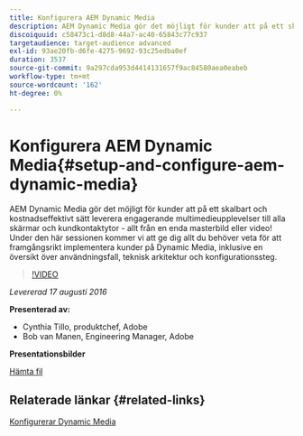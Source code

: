 ```yaml
---
title: Konfigurera AEM Dynamic Media
description: AEM Dynamic Media gör det möjligt för kunder att på ett skalbart och kostnadseffektivt sätt leverera engagerande multimedieupplevelser till alla skärmar och kundkontaktytor - allt från en enda masterbild eller video!  Under den här sessionen kommer vi att ge dig allt du behöver veta för att framgångsrikt implementera kunder på Dynamic Media, inklusive en översikt över användningsfall, teknisk arkitektur och konfigurationssteg.
discoiquuid: c58473c1-d8d8-44a7-ac40-65843c77c937
targetaudience: target-audience advanced
exl-id: 93ae20fb-d6fe-4275-9692-93c25edba0ef
duration: 3537
source-git-commit: 9a297cda953d4414131657f9ac84580aea0eabeb
workflow-type: tm+mt
source-wordcount: '162'
ht-degree: 0%

---
```


# Konfigurera AEM Dynamic Media{#setup-and-configure-aem-dynamic-media}

AEM Dynamic Media gör det möjligt för kunder att på ett skalbart och kostnadseffektivt sätt leverera engagerande multimedieupplevelser till alla skärmar och kundkontaktytor - allt från en enda masterbild eller video!  Under den här sessionen kommer vi att ge dig allt du behöver veta för att framgångsrikt implementera kunder på Dynamic Media, inklusive en översikt över användningsfall, teknisk arkitektur och konfigurationssteg.

>[!VIDEO](https://video.tv.adobe.com/v/19297/?quality=9)

*Levererad 17 augusti 2016*

**Presenterad av:**

* Cynthia Tillo, produktchef, Adobe
* Bob van Manen, Engineering Manager, Adobe

**Presentationsbilder**

[Hämta fil](assets/aemgems-081716-dynamic-media-configuration.pdf)

## Relaterade länkar {#related-links}

[Konfigurerar Dynamic Media](https://docs.adobe.com/docs/en/aem/6-2/administer/content/dynamic-media/config-dynamic.html)

<!--
[Get back to the Overview](https://helpx.adobe.com/se/experience-manager/kt/eseminars/gems/aem-index.html)
-->
